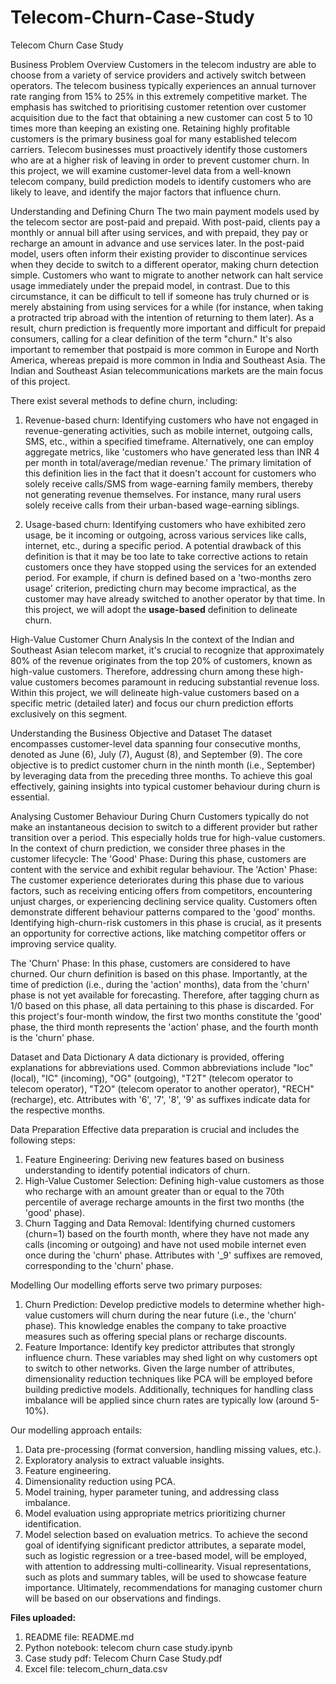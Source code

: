 # Telecom-Churn-Case-Study

Telecom Churn Case Study

Business Problem Overview
Customers in the telecom industry are able to choose from a variety of service providers and actively switch between operators. The telecom business typically experiences an annual turnover rate ranging from 15% to 25% in this extremely competitive market. The emphasis has switched to prioritising customer retention over customer acquisition due to the fact that obtaining a new customer can cost 5 to 10 times more than keeping an existing one.
Retaining highly profitable customers is the primary business goal for many established telecom carriers.
Telecom businesses must proactively identify those customers who are at a higher risk of leaving in order to prevent customer churn.
In this project, we will examine customer-level data from a well-known telecom company, build prediction models to identify customers who are likely to leave, and identify the major factors that influence churn.

Understanding and Defining Churn
The two main payment models used by the telecom sector are post-paid and prepaid. With post-paid, clients pay a monthly or annual bill after using services, and with prepaid, they pay or recharge an amount in advance and use services later.
In the post-paid model, users often inform their existing provider to discontinue services when they decide to switch to a different operator, making churn detection simple.
Customers who want to migrate to another network can halt service usage immediately under the prepaid model, in contrast. Due to this circumstance, it can be difficult to tell if someone has truly churned or is merely abstaining from using services for a while (for instance, when taking a protracted trip abroad with the intention of returning to them later).
As a result, churn prediction is frequently more important and difficult for prepaid consumers, calling for a clear definition of the term "churn." It's also important to remember that postpaid is more common in Europe and North America, whereas prepaid is more common in India and Southeast Asia.
The Indian and Southeast Asian telecommunications markets are the main focus of this project.

There exist several methods to define churn, including:

1.	Revenue-based churn: Identifying customers who have not engaged in revenue-generating activities, such as mobile internet, outgoing calls, SMS, etc., within a specified timeframe. Alternatively, one can employ aggregate metrics, like 'customers who have generated less than INR 4 per month in total/average/median revenue.' 
The primary limitation of this definition lies in the fact that it doesn't account for customers who solely receive calls/SMS from wage-earning family members, thereby not generating revenue themselves. For instance, many rural users solely receive calls from their urban-based wage-earning siblings.

2.	Usage-based churn: Identifying customers who have exhibited zero usage, be it incoming or outgoing, across various services like calls, internet, etc., during a specific period.
A potential drawback of this definition is that it may be too late to take corrective actions to retain customers once they have stopped using the services for an extended period. For example, if churn is defined based on a 'two-months zero usage' criterion, predicting churn may become impractical, as the customer may have already switched to another operator by that time.
In this project, we will adopt the **usage-based** definition to delineate churn.

High-Value Customer Churn Analysis
In the context of the Indian and Southeast Asian telecom market, it's crucial to recognize that approximately 80% of the revenue originates from the top 20% of customers, known as high-value customers. Therefore, addressing churn among these high-value customers becomes paramount in reducing substantial revenue loss.
Within this project, we will delineate high-value customers based on a specific metric (detailed later) and focus our churn prediction efforts exclusively on this segment.

Understanding the Business Objective and Dataset
The dataset encompasses customer-level data spanning four consecutive months, denoted as June (6), July (7), August (8), and September (9). The core objective is to predict customer churn in the ninth month (i.e., September) by leveraging data from the preceding three months. To achieve this goal effectively, gaining insights into typical customer behaviour during churn is essential.

Analysing Customer Behaviour During Churn
Customers typically do not make an instantaneous decision to switch to a different provider but rather transition over a period. This especially holds true for high-value customers. In the context of churn prediction, we consider three phases in the customer lifecycle:
The 'Good' Phase: During this phase, customers are content with the service and exhibit regular behaviour.
The 'Action' Phase: The customer experience deteriorates during this phase due to various factors, such as receiving enticing offers from competitors, encountering unjust charges, or experiencing declining service quality. Customers often demonstrate different behaviour patterns compared to the 'good' months. Identifying high-churn-risk customers in this phase is crucial, as it presents an opportunity for corrective actions, like matching competitor offers or improving service quality.

The 'Churn' Phase: In this phase, customers are considered to have churned. Our churn definition is based on this phase. Importantly, at the time of prediction (i.e., during the 'action' months), data from the 'churn' phase is not yet available for forecasting. Therefore, after tagging churn as 1/0 based on this phase, all data pertaining to this phase is discarded.
For this project's four-month window, the first two months constitute the 'good' phase, the third month represents the 'action' phase, and the fourth month is the 'churn' phase.

Dataset and Data Dictionary
A data dictionary is provided, offering explanations for abbreviations used. Common abbreviations include "loc" (local), "IC" (incoming), "OG" (outgoing), "T2T" (telecom operator to telecom operator), "T2O" (telecom operator to another operator), "RECH" (recharge), etc. Attributes with '6', '7', '8', '9' as suffixes indicate data for the respective months.

Data Preparation
Effective data preparation is crucial and includes the following steps:
1.	Feature Engineering: Deriving new features based on business understanding to identify potential indicators of churn.
2.	High-Value Customer Selection: Defining high-value customers as those who recharge with an amount greater than or equal to the 70th percentile of average recharge amounts in the first two months (the 'good' phase).
3.	Churn Tagging and Data Removal: Identifying churned customers (churn=1) based on the fourth month, where they have not made any calls (incoming or outgoing) and have not used mobile internet even once during the 'churn' phase. Attributes with '_9' suffixes are removed, corresponding to the 'churn' phase.

Modelling
Our modelling efforts serve two primary purposes:
1.	Churn Prediction: Develop predictive models to determine whether high-value customers will churn during the near future (i.e., the 'churn' phase). This knowledge enables the company to take proactive measures such as offering special plans or recharge discounts.
2.	Feature Importance: Identify key predictor attributes that strongly influence churn. These variables may shed light on why customers opt to switch to other networks.
Given the large number of attributes, dimensionality reduction techniques like PCA will be employed before building predictive models. Additionally, techniques for handling class imbalance will be applied since churn rates are typically low (around 5-10%).


Our modelling approach entails:

1.	Data pre-processing (format conversion, handling missing values, etc.).
2.	Exploratory analysis to extract valuable insights.
3.	Feature engineering.
4.	Dimensionality reduction using PCA.
5.	Model training, hyper parameter tuning, and addressing class imbalance.
6.	Model evaluation using appropriate metrics prioritizing churner identification.
7.	Model selection based on evaluation metrics.
To achieve the second goal of identifying significant predictor attributes, a separate model, such as logistic regression or a tree-based model, will be employed, with attention to addressing multi-collinearity. Visual representations, such as plots and summary tables, will be used to showcase feature importance.
Ultimately, recommendations for managing customer churn will be based on our observations and findings.


**Files uploaded:**
1. README file: README.md
2. Python notebook: telecom churn case study.ipynb
3. Case study pdf: Telecom Churn Case Study.pdf
4. Excel file: telecom_churn_data.csv
